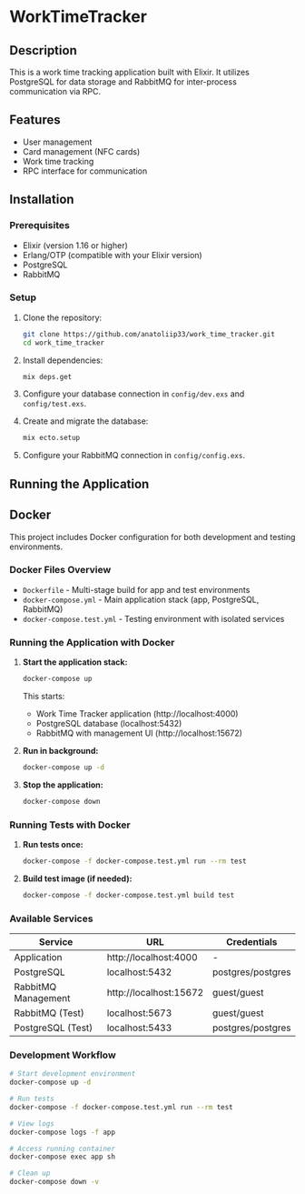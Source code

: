 # WorkTimeTracker

## Description

This is a work time tracking application built with Elixir. It utilizes PostgreSQL for data storage and RabbitMQ for inter-process communication via RPC.

## Features

- User management
- Card management (NFC cards)
- Work time tracking
- RPC interface for communication

## Installation

### Prerequisites

- Elixir (version 1.16 or higher)
- Erlang/OTP (compatible with your Elixir version)
- PostgreSQL
- RabbitMQ

### Setup

1. Clone the repository:

   ```bash
   git clone https://github.com/anatoliip33/work_time_tracker.git
   cd work_time_tracker
   ```

2. Install dependencies:

   ```bash
   mix deps.get
   ```

3. Configure your database connection in `config/dev.exs` and `config/test.exs`.

4. Create and migrate the database:

   ```bash
   mix ecto.setup
   ```

5. Configure your RabbitMQ connection in `config/config.exs`.

## Running the Application

## Docker

This project includes Docker configuration for both development and testing environments.

### Docker Files Overview

- `Dockerfile` - Multi-stage build for app and test environments
- `docker-compose.yml` - Main application stack (app, PostgreSQL, RabbitMQ)
- `docker-compose.test.yml` - Testing environment with isolated services

### Running the Application with Docker

1. **Start the application stack:**

   ```bash
   docker-compose up
   ```

   This starts:
   - Work Time Tracker application (http://localhost:4000)
   - PostgreSQL database (localhost:5432)
   - RabbitMQ with management UI (http://localhost:15672)

2. **Run in background:**

   ```bash
   docker-compose up -d
   ```

3. **Stop the application:**

   ```bash
   docker-compose down
   ```

### Running Tests with Docker

1. **Run tests once:**

   ```bash
   docker-compose -f docker-compose.test.yml run --rm test
   ```

2. **Build test image (if needed):**

   ```bash
   docker-compose -f docker-compose.test.yml build test
   ```

### Available Services

| Service | URL | Credentials |
|---------|-----|-------------|
| Application | http://localhost:4000 | - |
| PostgreSQL | localhost:5432 | postgres/postgres |
| RabbitMQ Management | http://localhost:15672 | guest/guest |
| RabbitMQ (Test) | localhost:5673 | guest/guest |
| PostgreSQL (Test) | localhost:5433 | postgres/postgres |

### Development Workflow

```bash
# Start development environment
docker-compose up -d

# Run tests
docker-compose -f docker-compose.test.yml run --rm test

# View logs
docker-compose logs -f app

# Access running container
docker-compose exec app sh

# Clean up
docker-compose down -v
```